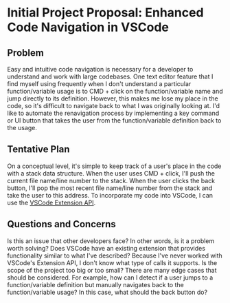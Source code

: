 # Initial Project Proposal: Enhanced Code Navigation in VSCode

## Problem
Easy and intuitive code navigation is necessary for a developer to understand and work with large codebases. One text editor feature that I find myself using frequently when I don't understand a particular function/variable usage is to CMD + click on the function/variable name and jump directly to its definition. However, this makes me lose my place in the code, so it's difficult to navigate back to what I was originally looking at. I'd like to automate the renavigation process by implementing a key command or UI button that takes the user from the function/variable definition back to the usage.

## Tentative Plan
On a conceptual level, it's simple to keep track of a user's place in the code with a stack data structure. When the user uses CMD + click, I'll push the current file name/line number to the stack. When the user clicks the back button, I'll pop the most recent file name/line number from the stack and take the user to this address. To incorporate my code into VSCode, I can use the [VSCode Extension API](https://code.visualstudio.com/api).

## Questions and Concerns
Is this an issue that other developers face? In other words, is it a problem worth solving? Does VSCode have an existing extension that provides functionality similar to what I've described? 
Because I've never worked with VSCode's Extension API, I don't know what type of calls it supports. Is the scope of the project too big or too small? 
There are many edge cases that should be considered. For example, how can I detect if a user jumps to a function/variable definition but manually navigates back to the function/variable usage? In this case, what should the back button do?
